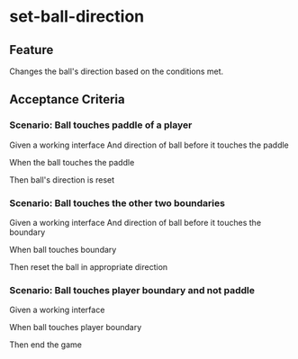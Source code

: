 # set-ball-direction

## Feature

Changes the ball's direction based
on the conditions met.

## Acceptance Criteria

### Scenario: Ball touches paddle of a player

Given a working interface
And direction of ball before it touches the paddle

When the ball touches the paddle

Then ball's direction is reset

### Scenario: Ball touches the other two boundaries

Given a working interface
And direction of ball before it touches the
boundary

When ball touches boundary

Then reset the ball in appropriate direction

### Scenario: Ball touches player boundary and not paddle

Given a working interface

When ball touches player boundary

Then end the game
